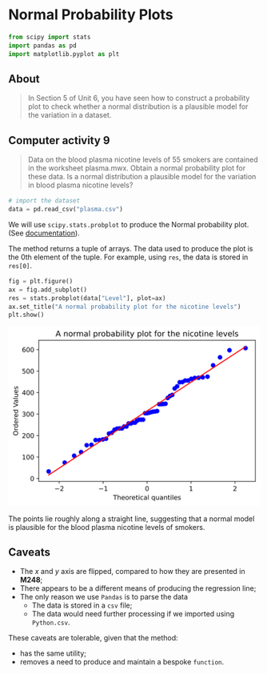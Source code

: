 # Normal Probability Plots


```python
from scipy import stats
import pandas as pd
import matplotlib.pyplot as plt
```

## About

> In Section 5 of Unit 6, you have seen how to construct a probability plot to check whether a normal distribution is a plausible model for the variation in a dataset.

## Computer activity 9 

> Data on the blood plasma nicotine levels of 55 smokers are contained in the worksheet plasma.mwx. Obtain a normal probability plot for these data.
> Is a normal distribution a plausible model for the variation in blood plasma nicotine levels?

```python
# import the dataset
data = pd.read_csv("plasma.csv")
```

We will use `scipy.stats.probplot` to produce the Normal probability plot.
(See [documentation](https://docs.scipy.org/doc/scipy/reference/generated/scipy.stats.probplot.html)).

The method returns a tuple of arrays.
The data used to produce the plot is the 0th element of the tuple.
For example, using `res`, the data is stored in `res[0]`.

```python
fig = plt.figure()
ax = fig.add_subplot()
res = stats.probplot(data["Level"], plot=ax)
ax.set_title("A normal probability plot for the nicotine levels")
plt.show()
```

![svg](NormalProbabilityPlots_files/NormalProbabilityPlots_6_0.svg)

The points lie roughly along a straight line, suggesting that a normal model is plausible for the blood plasma nicotine levels of smokers.

## Caveats

- The $x$ and $y$ axis are flipped, compared to how they are presented in **M248**;
- There appears to be a different means of producing the regression line;
- The only reason we use `Pandas` is to parse the data
    - The data is stored in a `csv` file;
    - The data would need further processing if we imported using `Python.csv`.

These caveats are tolerable, given that the method:

- has the same utility;
- removes a need to produce and maintain a bespoke `function`.
